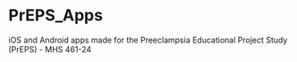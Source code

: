 # PrEPS_Apps
iOS and Android apps made for the Preeclampsia Educational Project Study (PrEPS) - MHS 461-24
